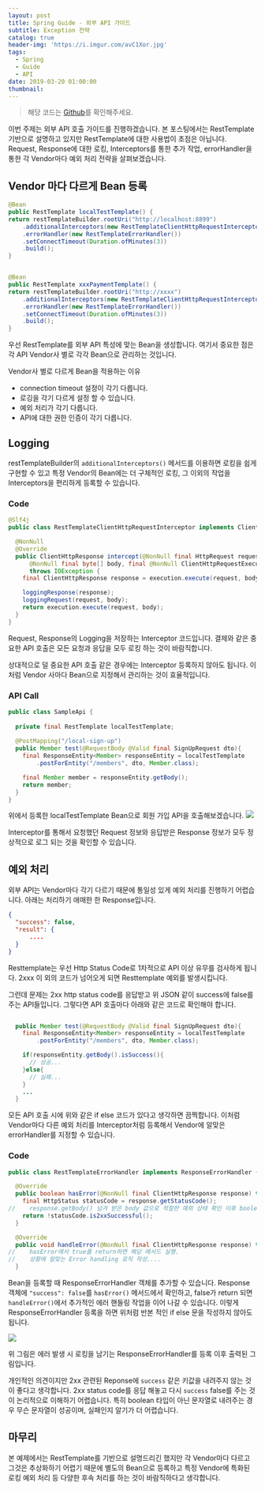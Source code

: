 ```yaml
---
layout: post
title: Spring Guide - 외부 API 가이드
subtitle: Exception 전략
catalog: true
header-img: 'https://i.imgur.com/avC1Xor.jpg'
tags:
  - Spring
  - Guide
  - API
date: 2019-03-20 01:00:00
thumbnail:
---
```


> 해당 코드는 [Github](https://github.com/cheese10yun/spring-guide)를 확인해주세요.

이번 주제는 외부 API 호출 가이드를 진행하겠습니다. 본 포스팅에서는 RestTemplate 기반으로 설명하고 있지만 RestTemplate에 대한 사용법이 초점은 아닙니다. Request, Response에 대한 로킹, Interceptors를 통한 추가 작업, errorHandler을 통한 각 Vendor마다 예외 처리 전략을 살펴보겠습니다.

## Vendor 마다 다르게 Bean 등록

```java
@Bean
public RestTemplate localTestTemplate() {
return restTemplateBuilder.rootUri("http://localhost:8899")
    .additionalInterceptors(new RestTemplateClientHttpRequestInterceptor())
    .errorHandler(new RestTemplateErrorHandler())
    .setConnectTimeout(Duration.ofMinutes(3))
    .build();
}


@Bean
public RestTemplate xxxPaymentTemplate() {
return restTemplateBuilder.rootUri("http://xxxx")
    .additionalInterceptors(new RestTemplateClientHttpRequestInterceptor())
    .errorHandler(new RestTemplateErrorHandler())
    .setConnectTimeout(Duration.ofMinutes(3))
    .build();
}
```

우선 RestTemplate를 외부 API 특성에 맞는 Bean을 생성합니다. 여기서 중요한 점은 각 API Vendor사 별로 각각 Bean으로 관리하는 것입니다. 

Vendor사 별로 다르게 Bean을 적용하는 이유
* connection timeout 설정이 각기 다릅니다.
* 로깅을 각기 다르게 설정 할 수 있습니다.
* 예외 처리가 각기 다릅니다.
* API에 대한 권한 인증이 각기 다릅니다.

## Logging

restTemplateBuilder의 `additionalInterceptors()` 메서드를 이용하면 로킹을 쉽게 구현할 수 있고 특정 Vendor의 Bean에는 더 구체적인 로킹, 그 이외의 작업을 Interceptors을 편리하게 등록할 수 있습니다.

### Code

```java
@Slf4j
public class RestTemplateClientHttpRequestInterceptor implements ClientHttpRequestInterceptor {

  @NonNull
  @Override
  public ClientHttpResponse intercept(@NonNull final HttpRequest request,
      @NonNull final byte[] body, final @NonNull ClientHttpRequestExecution execution)
      throws IOException {
    final ClientHttpResponse response = execution.execute(request, body);

    loggingResponse(response);
    loggingRequest(request, body);
    return execution.execute(request, body);
  }
}
```
Request, Response의 Logging을 저장하는 Interceptor 코드입니다. 결제와 같은 중요한 API 호출은 모든 요청과 응답을 모두 로킹 하는 것이 바람직합니다. 

상대적으로 덜 중요한 API 호출 같은 경우에는 Interceptor 등록하지 않아도 됩니다. 이처럼 Vendor 사마다 Bean으로 지정해서 관리하는 것이 효율적입니다.

### API Call

```java
public class SampleApi {
  
  private final RestTemplate localTestTemplate;
  
  @PostMapping("/local-sign-up")
  public Member test(@RequestBody @Valid final SignUpRequest dto){
    final ResponseEntity<Member> responseEntity = localTestTemplate
        .postForEntity("/members", dto, Member.class);

    final Member member = responseEntity.getBody();
    return member;
  }
}
```
위에서 등록한 localTestTemplate Bean으로 회원 가입 API을 호출해보겠습니다.
![](https://github.com/cheese10yun/spring-guide/raw/master/docs/imgs/api-req-res.png)


Interceptor를 통해서 요청했던 Request 정보와 응답받은 Response 정보가 모두 정상적으로 로그 되는 것을 확인할 수 있습니다.

## 예외 처리

외부 API는 Vendor마다 각기 다르기 때문에 통일성 있게 예외 처리를 진행하기 어렵습니다. 아래는 처리하기 애매한 한 Response입니다.

```json
{
  "success": false,
  "result": {
      ....
  }
}
```
Resttemplate는 우선 Http Status Code로 1차적으로 API 이상 유무를 검사하게 됩니다. 2xxx 이 외의 코드가 넘어오게 되면 Resttemplate 예외를 발생시킵니다. 

그런데 문제는 2xx http status code를 응답받고 위 JSON 같이 success에 false를 주는 API들입니다. 그렇다면 API 호출마다 아래와 같은 코드로 확인해야 합니다.

```java

  public Member test(@RequestBody @Valid final SignUpRequest dto){
    final ResponseEntity<Member> responseEntity = localTestTemplate
        .postForEntity("/members", dto, Member.class);

    if(responseEntity.getBody().isSuccess(){
      // 성공...
    }else{
      // 실패...
    }
    ...
  }
```

모든 API 호출 시에 위와 같은 if else 코드가 있다고 생각하면 끔찍합니다. 이처럼 Vendor마다 다른 예외 처리를 Interceptor처럼 등록해서 Vendor에 알맞은 errorHandler를 지정할 수 있습니다.


### Code
```java
public class RestTemplateErrorHandler implements ResponseErrorHandler {

  @Override
  public boolean hasError(@NonNull final ClientHttpResponse response) throws IOException {
    final HttpStatus statusCode = response.getStatusCode();
//    response.getBody() 넘겨 받은 body 값으로 적절한 예외 상태 확인 이후 boolean return
    return !statusCode.is2xxSuccessful();
  }

  @Override
  public void handleError(@NonNull final ClientHttpResponse response) throws IOException {
//    hasError에서 true를 return하면 해당 메서드 실행.
//    상황에 알맞는 Error handling 로직 작성....
  }
```
Bean을 등록할 때 ResponseErrorHandler 객체를 추가할 수 있습니다. Response 객체에 `"success": false`를 `hasError()` 메서드에서 확인하고, false가 return 되면 `handleError()`에서 추가적인 에러 핸들링 작업을 이어 나갈 수 있습니다. 이렇게 ResponseErrorHandler 등록을 하면 위처럼 반본 적인 if else 문을 작성하지 않아도 됩니다.

![](https://github.com/cheese10yun/spring-guide/raw/master/docs/imgs/api-error.png)

위 그림은 에러 발생 시 로킹을 남기는 ResponseErrorHandler를 등록 이후 출력된 그림입니다.

개인적인 의견이지만 2xx 관련된 Reponse에 `success` 같은 키값을 내려주지 않는 것이 좋다고 생각합니다. 2xx status code를 응답 해놓고 다시 `success` false를 주는 것이 논리적으로 이해하기 어렵습니다. 특히 boolean 타입이 아닌 문자열로 내려주는 경우 무슨 문자열이 성공이며, 실패인지 알기가 더 어렵습니다.


## 마무리
본 예제에서는 RestTemplate를 기반으로 설명드리긴 했지만 각 Vendor마다 다르고 그것은 추상화하기 어렵기 때문에 별도의 Bean으로 등록하고 특정 Vendor에 특화된 로킹 예외 처리 등 다양한 후속 처리를 하는 것이 바람직하다고 생각합니다.